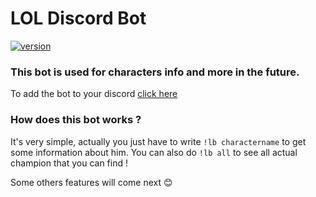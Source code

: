 # LOL Discord Bot

[![version](https://img.shields.io/badge/version-0.0.2-green.svg)](https://semver.org)

### This bot is used for characters info and more in the future.

To add the bot to your discord [click here](https://discord.com/api/oauth2/authorize?client_id=861554332646637588&permissions=67584&scope=bot)

### How does this bot works ?

It's very simple, actually you just have to write `!lb charactername` to get some information about him.
You can also do `!lb all` to see all actual champion that you can find !

Some others features will come next :blush:
